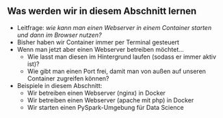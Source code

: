 ## Was werden wir in diesem Abschnitt lernen

* Leitfrage: *wie kann man einen Webserver in einem 
Container starten und dann im Browser nutzen?*
* Bisher haben wir Container immer per Terminal gesteuert
* Wenn man jetzt aber einen Webserver betreiben möchtet...
  * Wie lasst man diesen im Hintergrund laufen (sodass er immer aktiv ist)?
  * Wie gibt man einen Port frei, damit man von außen auf 
  unseren Container zugreifen können?
* Beispiele in diesem Abschnitt:
  * Wir betreiben einen Webserver (nginx) in Docker
  * Wir betreiben einen Webserver (apache mit php) in Docker
  * Wir starten einen PySpark-Umgebung für Data Science